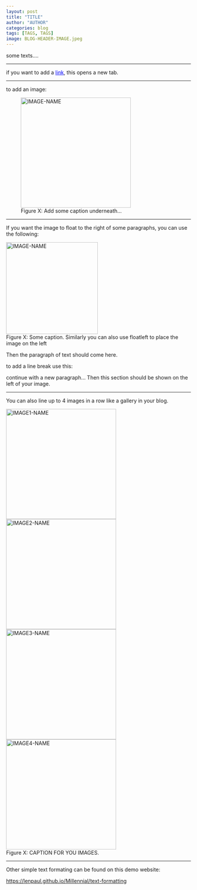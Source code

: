 ```yaml
---
layout: post
title: "TITLE"
author: "AUTHOR"
categories: blog
tags: [TAGS, TAGS]
image: BLOG-HEADER-IMAGE.jpeg
---
```


some texts....

-------

if you want to add a <a href="https://somewebsite.com" target="_blank" rel="noopener noreferrer" style="color:blue;">link</a>, this opens a new tab.

-------

to add an image:
<figure>
  <img src="/assets/img/location-of your-image.jpg" alt="IMAGE-NAME" height="300">   
  <figcaption>Figure X: Add some caption underneath...</figcaption>
</figure>

-------

If you want the image to float to the right of some paragraphs, you can use the following:

<floatright>
<img src="/assets/img/location-of your-image.jpg" alt="IMAGE-NAME" height="250"><br>Figure X: Some caption. Similarly you can also use floatleft to place the image on the left
</floatright>

<p>
Then the paragraph of text should come here.

to add a line break use this:
<br>

continue with a new paragraph... Then this section should be shown on the left of your image.
</p>

-------

You can also line up to 4 images in a row like a gallery in your blog.

<div class="responsive">
  <div class="gallery">
    <a target="_blank" href="/assets/img/link-to-your-image1.jpg">
      <img src="/assets/img/link-to-your-image1.jpg" alt="IMAGE1-NAME" width="300">
    </a>
    <div class="desc"> </div>
  </div>
</div>

<div class="responsive">
  <div class="gallery">
    <a target="_blank" href="/assets/img/link-to-your-image2.jpg">
      <img src="/assets/img/link-to-your-image2.jpg" alt="IMAGE2-NAME" width="300">
    </a>
    <div class="desc"> </div>
  </div>
</div>

<div class="responsive">
  <div class="gallery">
    <a target="_blank" href="/assets/img/link-to-your-image3.jpg">
      <img src="/assets/img/link-to-your-image3.jpg" alt="IMAGE3-NAME" width="300">
    </a>
    <div class="desc"> </div>
  </div>
</div>

<div class="responsive">
  <div class="gallery">
    <a target="_blank" href="/assets/img/link-to-your-image4.jpg">
      <img src="/assets/img/link-to-your-image4.jpg" alt="IMAGE4-NAME" width="300">
    </a>
    <div class="desc"> </div>
  </div>
</div>

<div class="clearfix"></div>

<div class="caption">
         Figure X: CAPTION FOR YOU IMAGES.
</div>

------- 

Other simple text formating can be found on this demo website:

https://lenpaul.github.io/Millennial/text-formatting